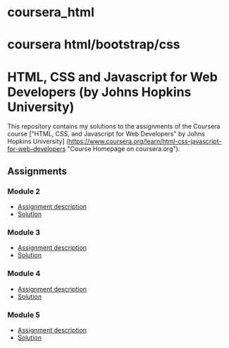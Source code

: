 # coursera_html
coursera html/bootstrap/css
===============================
# HTML, CSS and Javascript for Web Developers (by Johns Hopkins University)

This repository contains my solutions to the assignments of the Coursera course ["HTML, CSS, and Javascript for Web Developers" by Johns Hopkins University] (https://www.coursera.org/learn/html-css-javascript-for-web-developers "Course Homepage on coursera.org").

## Assignments
### Module 2
* [Assignment description](./descriptions/assignment2/Assignment-2.md)
* [Solution](https://asifshaik02.github.io/coursera-html/module%202/)
### Module 3
* [Assignment description](./descriptions/assignment2/Assignment-3.md)
* [Solution](https://asifshaik02.github.io/coursera-html/module%203/)
### Module 4
* [Assignment description](./descriptions/assignment2/Assignment-4.md)
* [Solution](https://asifshaik02.github.io/coursera-html/module%204/)
### Module 5
* [Assignment description](./descriptions/assignment2/Assignment-5.md)
* [Solution](https://asifshaik02.github.io/coursera-html/Module%205/)
